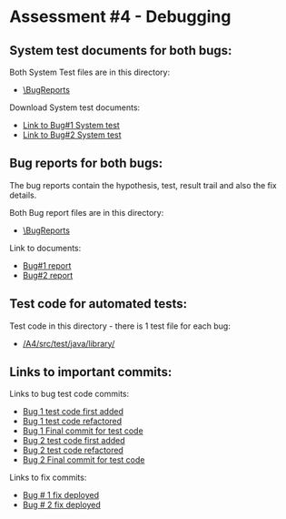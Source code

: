 # Assessment #4 - Debugging


## System test documents for both bugs:
Both System Test files are in this directory:


- <a href="https://github.com/tysau/A4debugging/tree/main/BugReports" target="_blank">\BugReports</a> 
   
Download System test documents:
- <a href="https://github.com/tysau/A4debugging/blob/main/BugReports/Bug1SystemTest.pdf" target="_blank">Link to Bug#1 System test</a>
- <a href="https://github.com/tysau/A4debugging/blob/main/BugReports/Bug2SystemTest.pdf" target="_blank">Link to Bug#2 System test</a>    
   


## Bug reports for both bugs:
<p>The bug reports contain the hypothesis, test, result trail and also the fix details.</p>

Both Bug report files are in this directory:
    
- <a href="https://github.com/tysau/A4debugging/tree/main/BugReports" target="_blank">\BugReports</a>  

Link to documents:
- <a href="https://github.com/tysau/A4debugging/blob/main/BugReports/Bug1%20A4%20Bug%20Report.pdf" target="_blank">Bug#1 report</a>
- <a href="https://github.com/tysau/A4debugging/blob/main/BugReports/Bug2%20A4%20Bug%20Report.pdf" target="_blank">Bug#2 report</a> 



## Test code for automated tests:

Test code in this directory - there is 1 test file for each bug:


- <a href="https://github.com/tysau/A4debugging/tree/main/A4/src/test/java/library" target="_blank">/A4/src/test/java/library/</a> 


## Links to important commits:
Links to bug test code commits:

- <a href="https://github.com/tysau/A4debugging/commit/3d4fa4ee8c0c8c17fd68b2601ce3b87fc819b656#diff-947e6dafc4b33467863c1f4612b1285ace7aeeb574fe08144d085df960decd31" target="_blank">Bug 1 test code first added</a>
-  <a href="https://github.com/tysau/A4debugging/commit/afb49c18567ef39cc3a4238bf3ac75d8ff045b9a" target="_blank">Bug 1 test code refactored</a>
- <a href="https://github.com/tysau/A4debugging/commit/2ff13995c57b711c258b703bcbba2366620952cb" target="_blank">Bug 1 Final commit for test code</a>
-  <a href="https://github.com/tysau/A4debugging/commit/a4687e2211363de3689cf4d4df1929fe4cd5cd54" target="_blank">Bug 2 test code first added</a>
-  <a href="https://github.com/tysau/A4debugging/commit/afb49c18567ef39cc3a4238bf3ac75d8ff045b9a#diff-16630fe650e403dc676b87b27c2edfd55837a6915b9021a6ce99f85ecf6db069" target="_blank">Bug 2 test code refactored</a>
- <a href="https://github.com/tysau/A4debugging/commit/8efbe7efa727d6e534bf6cb809f06bd3a1d5e77a" target="_blank">Bug 2 Final commit for test code</a>

Links to fix commits:

*  <a href="https://github.com/tysau/A4debugging/commit/e31d5f11f29809e9abfa33d5e66d05e91b363a5c" target="_blank">Bug # 1 fix deployed</a>   
* <a href="https://github.com/tysau/A4debugging/commit/96894c247b36bfb93abcc4a75355a1cc0802b15c" target="_blank">Bug # 2 fix deployed</a>

  
    
    

